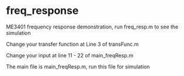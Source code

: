 # freq_response
ME3401 frequency response demonstration, run freq_resp.m to see the simulation

Change your transfer function at Line 3 of transFunc.m

Change your input at line 11 - 22 of main_freqResp.m

The main file is main_freqResp.m, run this file for simulation
